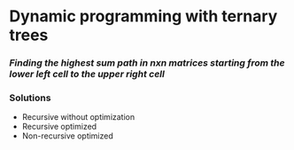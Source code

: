 #  Dynamic programming with ternary trees
### _Finding the highest sum path in nxn matrices starting from the lower left cell to the upper right cell_


### **Solutions**
- Recursive without optimization 
- Recursive optimized
- Non-recursive optimized